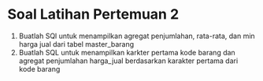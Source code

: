 # Soal Latihan Pertemuan 2

1. Buatlah SQl untuk menampilkan agregat penjumlahan, rata-rata, dan min harga jual dari tabel master_barang
2. Buatlah SQL untuk menampilkan karkter pertama kode barang dan agregat penjumlahan harga_jual berdasarkan karakter pertama dari kode barang
